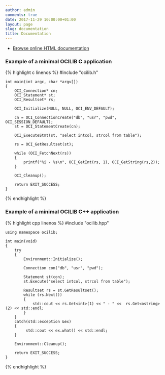 ```yaml
---
author: admin
comments: true
date: 2017-11-29 10:00:00+01:00
layout: page
slug: documentation
title: Documentation
---
```


* [Browse online HTML documentation]({{site.baseurl}}/doc/html/)


### Example of a minimal OCILIB C application  
 
{% highlight c linenos %}
    #include "ocilib.h"
    
    int main(int argc, char *argv[])
    {
        OCI_Connection* cn;
        OCI_Statement* st;
        OCI_Resultset* rs;
         
        OCI_Initialize(NULL, NULL, OCI_ENV_DEFAULT);
     
        cn = OCI_ConnectionCreate("db", "usr", "pwd", OCI_SESSION_DEFAULT);
        st = OCI_StatementCreate(cn);
       
        OCI_ExecuteStmt(st, "select intcol, strcol from table");
        
        rs = OCI_GetResultset(st);
       
        while (OCI_FetchNext(rs))
        {
            printf("%i - %s\n", OCI_GetInt(rs, 1), OCI_GetString(rs,2));
        }
     
        OCI_Cleanup();
     
        return EXIT_SUCCESS;
    }
{% endhighlight %}
 
### Example of a minimal OCILIB C++ application

{% highlight cpp linenos %}
    #include "ocilib.hpp"
    
    using namespace ocilib;
    
    int main(void)
    {
        try
        {
            Environment::Initialize();
    
            Connection con("db", "usr", "pwd");
            
            Statement st(con);
            st.Execute("select intcol, strcol from table");
    
            Resultset rs = st.GetResultset();
            while (rs.Next())
            {
                std::cout << rs.Get<int>(1) << " - " <<  rs.Get<ostring>(2) << std::endl;
            }
        }
        catch(std::exception &ex)
        {
             std::cout << ex.what() << std::endl;
        }
    
        Environment::Cleanup();
     
        return EXIT_SUCCESS;
    }
{% endhighlight %}
